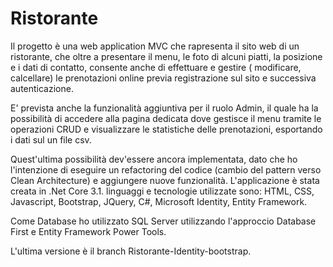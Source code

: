 # Ristorante
Il progetto è una web application MVC che rapresenta il sito web di un ristorante, che oltre a presentare il menu, le foto di alcuni piatti, la posizione e i dati di contatto, consente anche di effettuare e gestire ( modificare, calcellare) le prenotazioni online previa registrazione sul sito e successiva autenticazione.

E' prevista anche la funzionalità aggiuntiva per il ruolo Admin, il quale ha la possibilità di accedere alla pagina dedicata dove gestisce il menu tramite le operazioni CRUD e visualizzare le statistiche delle prenotazioni, esportando i dati sul un file csv.

Quest'ultima possibilità dev'essere ancora implementata, dato che ho l'intenzione di eseguire un refactoring del codice (cambio del pattern verso Clean Architecture) e aggiungere nuove funzionalità.
L'applicazione è stata creata in .Net Core 3.1.
linguaggi e tecnologie utilizzate sono: HTML, CSS, Javascript, Bootstrap, JQuery, C#, Microsoft Identity, Entity Framework.

Come Database ho utilizzato SQL Server utilizzando l'approccio Database First e Entity Framework Power Tools.

L'ultima versione è il branch Ristorante-Identity-bootstrap.


